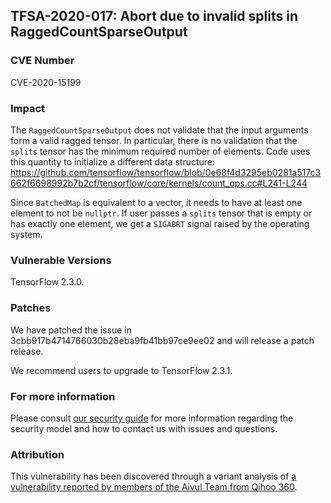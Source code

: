 ## TFSA-2020-017: Abort due to invalid splits in RaggedCountSparseOutput

### CVE Number
CVE-2020-15199

### Impact
The `RaggedCountSparseOutput` does not validate that the input arguments form a
valid ragged tensor. In particular, there is no validation that the `splits`
tensor has the minimum required number of elements. Code uses this quantity to
initialize a different data structure:
https://github.com/tensorflow/tensorflow/blob/0e68f4d3295eb0281a517c3662f6698992b7b2cf/tensorflow/core/kernels/count_ops.cc#L241-L244

Since `BatchedMap` is equivalent to a vector, it needs to have at least one
element to not be `nullptr`. If user passes a `splits` tensor that is empty or
has exactly one element, we get a `SIGABRT` signal raised by the operating
system.

### Vulnerable Versions
TensorFlow 2.3.0.

### Patches
We have patched the issue in 3cbb917b4714766030b28eba9fb41bb97ce9ee02 and will
release a patch release.

We recommend users to upgrade to TensorFlow 2.3.1.

### For more information
Please consult [our security
guide](https://github.com/tensorflow/tensorflow/blob/master/SECURITY.md) for
more information regarding the security model and how to contact us with issues
and questions.

### Attribution
This vulnerability has been discovered through a variant analysis of [a
vulnerability reported by members of the Aivul Team from Qihoo
360](https://github.com/tensorflow/tensorflow/blob/master/tensorflow/security/advisory/tfsa-2020-015.md).
